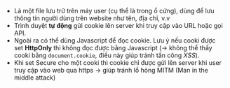 - Là một file lưu trữ trên máy user (cụ thể là trong ổ cứng), dùng để lưu thông tin người dùng trên website như tên, địa chỉ, v.v
- Trình duyệt **tự động** gửi cookie lên server khi truy cập vào URL hoặc gọi API.
- Ngoài ra có thể dùng Javascript để đọc cookie. Lưu ý nếu cooki được set **HttpOnly** thì không đọc được bằng Javascript (→ không thể thấy cooki bằng `document.cookie`, điều này giúp tránh tấn công *XSS*).
- Khi set Secure cho một cooki thì cookie chỉ được gửi lên server khi user truy cập vào web qua https → giúp tránh lổ hỏng MITM (Man in the middle attack)